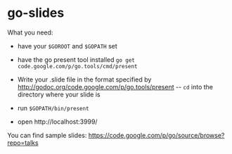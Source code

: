 go-slides
=========

What you need:
- have your ```$GOROOT``` and ```$GOPATH``` set
- have the go present tool installed
  ```go get code.google.com/p/go.tools/cmd/present```

- Write your .slide file in the format specified by http://godoc.org/code.google.com/p/go.tools/present
-- ```cd``` into the directory where your slide is
- run ```$GOPATH/bin/present```
- open http://localhost:3999/

You can find sample slides: https://code.google.com/p/go/source/browse?repo=talks